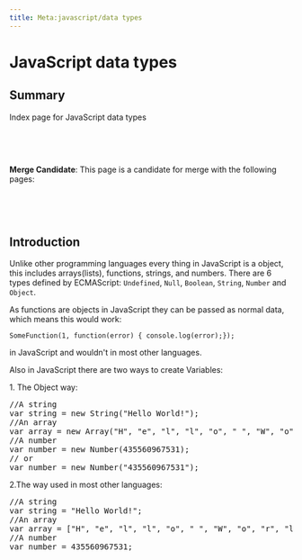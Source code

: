 ```yaml
---
title: Meta:javascript/data types
---
```

<h1><span class="mw-headline" id="JavaScript_data_types">JavaScript data types</span></h1>
<h2><span class="mw-headline" id="Summary">Summary</span></h2>
<p>Index page for JavaScript data types
</p><p><br />
</p><p><br />
</p>
<div class="editors-only">
<p><b>Merge Candidate</b>:  This page is a candidate for merge with the following pages:  
</p>
</div>
<p><br />
</p><p><br />
</p>
<h2><span class="mw-headline" id="Introduction">Introduction</span></h2>
<p>Unlike other programming languages every thing in JavaScript is a object, this includes arrays(lists), functions, strings, and numbers. There are 6 types defined by ECMAScript: <code>Undefined</code>, <code>Null</code>, <code>Boolean</code>, <code>String</code>, <code>Number</code> and <code>Object</code>.
</p><p>As functions are objects in JavaScript they can be passed as normal data, which means this would work:
</p><p><code>SomeFunction(1, function(error) { console.log(error);});</code>
</p><p>in JavaScript and wouldn't in most other languages.
</p><p>Also in JavaScript there are two ways to create Variables:
</p><p>1. The Object way:
</p>
<div dir="ltr" class="mw-geshi mw-code mw-content-ltr"><div class="javascript source-javascript"><pre class="de1"><span class="co1">//A string</span>
<span class="kw1">var</span> string <span class="sy0">=</span> <span class="kw1">new</span> <span class="kw4">String</span><span class="br0">&#40;</span><span class="st0">&quot;Hello World!&quot;</span><span class="br0">&#41;</span><span class="sy0">;</span>
<span class="co1">//An array</span>
<span class="kw1">var</span> array <span class="sy0">=</span> <span class="kw1">new</span> <span class="kw4">Array</span><span class="br0">&#40;</span><span class="st0">&quot;H&quot;</span><span class="sy0">,</span> <span class="st0">&quot;e&quot;</span><span class="sy0">,</span> <span class="st0">&quot;l&quot;</span><span class="sy0">,</span> <span class="st0">&quot;l&quot;</span><span class="sy0">,</span> <span class="st0">&quot;o&quot;</span><span class="sy0">,</span> <span class="st0">&quot; &quot;</span><span class="sy0">,</span> <span class="st0">&quot;W&quot;</span><span class="sy0">,</span> <span class="st0">&quot;o&quot;</span><span class="sy0">,</span> <span class="st0">&quot;r&quot;</span><span class="sy0">,</span> <span class="st0">&quot;l&quot;</span><span class="sy0">,</span> <span class="st0">&quot;d&quot;</span><span class="sy0">,</span> <span class="st0">&quot;!&quot;</span><span class="br0">&#41;</span><span class="sy0">;</span>
<span class="co1">//A number</span>
<span class="kw1">var</span> number <span class="sy0">=</span> <span class="kw1">new</span> <span class="kw4">Number</span><span class="br0">&#40;</span><span class="nu0">435560967531</span><span class="br0">&#41;</span><span class="sy0">;</span>
<span class="co1">// or </span>
<span class="kw1">var</span> number <span class="sy0">=</span> <span class="kw1">new</span> <span class="kw4">Number</span><span class="br0">&#40;</span><span class="st0">&quot;435560967531&quot;</span><span class="br0">&#41;</span><span class="sy0">;</span></pre></div></div>
<p>2.The way used in most other languages:
</p>
<div dir="ltr" class="mw-geshi mw-code mw-content-ltr"><div class="javascript source-javascript"><pre class="de1"><span class="co1">//A string</span>
<span class="kw1">var</span> string <span class="sy0">=</span> <span class="st0">&quot;Hello World!&quot;</span><span class="sy0">;</span>
<span class="co1">//An array</span>
<span class="kw1">var</span> array <span class="sy0">=</span> <span class="br0">&#91;</span><span class="st0">&quot;H&quot;</span><span class="sy0">,</span> <span class="st0">&quot;e&quot;</span><span class="sy0">,</span> <span class="st0">&quot;l&quot;</span><span class="sy0">,</span> <span class="st0">&quot;l&quot;</span><span class="sy0">,</span> <span class="st0">&quot;o&quot;</span><span class="sy0">,</span> <span class="st0">&quot; &quot;</span><span class="sy0">,</span> <span class="st0">&quot;W&quot;</span><span class="sy0">,</span> <span class="st0">&quot;o&quot;</span><span class="sy0">,</span> <span class="st0">&quot;r&quot;</span><span class="sy0">,</span> <span class="st0">&quot;l&quot;</span><span class="sy0">,</span> <span class="st0">&quot;d&quot;</span><span class="sy0">,</span> <span class="st0">&quot;!&quot;</span><span class="br0">&#93;</span><span class="sy0">;</span>
<span class="co1">//A number</span>
<span class="kw1">var</span> number <span class="sy0">=</span> <span class="nu0">435560967531</span><span class="sy0">;</span></pre></div></div>
<div class="attribution">
<p><br />
</p><p><br />
</p>
</div>
